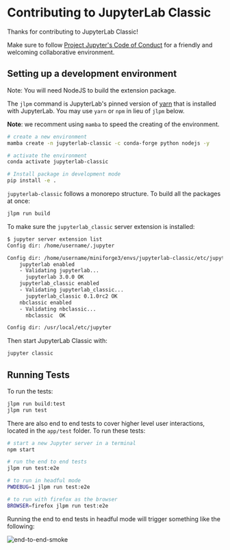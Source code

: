 # Contributing to JupyterLab Classic

Thanks for contributing to JupyterLab Classic!

Make sure to follow [Project Jupyter's Code of Conduct](https://github.com/jupyter/governance/blob/master/conduct/code_of_conduct.md)
for a friendly and welcoming collaborative environment.

## Setting up a development environment

Note: You will need NodeJS to build the extension package.

The `jlpm` command is JupyterLab's pinned version of [yarn](https://yarnpkg.com/) that is installed with JupyterLab. You may use
`yarn` or `npm` in lieu of `jlpm` below.

**Note**: we recomment using `mamba` to speed the creating of the environment.

```bash
# create a new environment
mamba create -n jupyterlab-classic -c conda-forge python nodejs -y

# activate the environment
conda activate jupyterlab-classic

# Install package in development mode
pip install -e .
```

`jupyterlab-classic` follows a monorepo structure. To build all the packages at once:

```bash
jlpm run build
```

To make sure the `jupyterlab_classic` server extension is installed:

```bash
$ jupyter server extension list
Config dir: /home/username/.jupyter

Config dir: /home/username/miniforge3/envs/jupyterlab-classic/etc/jupyter
    jupyterlab enabled
    - Validating jupyterlab...
      jupyterlab 3.0.0 OK
    jupyterlab_classic enabled
    - Validating jupyterlab_classic...
      jupyterlab_classic 0.1.0rc2 OK
    nbclassic enabled
    - Validating nbclassic...
      nbclassic  OK

Config dir: /usr/local/etc/jupyter
```

Then start JupyterLab Classic with:

```bash
jupyter classic
```

## Running Tests

To run the tests:

```bash
jlpm run build:test
jlpm run test
```

There are also end to end tests to cover higher level user interactions, located in the `app/test` folder. To run these tests:

```bash
# start a new Jupyter server in a terminal
npm start

# run the end to end tests
jlpm run test:e2e

# to run in headful mode
PWDEBUG=1 jlpm run test:e2e

# to run with firefox as the browser
BROWSER=firefox jlpm run test:e2e
```

Running the end to end tests in headful mode will trigger something like the following:

![end-to-end-smoke](https://user-images.githubusercontent.com/591645/106299215-34a67b00-6255-11eb-854c-756a8790246b.gif)
